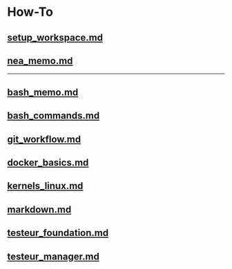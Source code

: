 # How-To

## [setup_workspace.md](setup_workspace.md)

## [nea_memo.md](nea_memo.md)

---------

## [bash_memo.md](bash_memo.md)

## [bash_commands.md](bash_commands.md)

## [git_workflow.md](git_workflow.md)

## [docker_basics.md](docker_basics.md)

## [kernels_linux.md](kernels_linux.md)

## [markdown.md](markdown.md)

## [testeur_foundation.md](testeur_foundation.md)

## [testeur_manager.md](testeur_manager.md)
